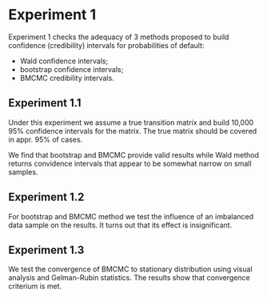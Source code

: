 # Experiment 1

Experiment 1 checks the adequacy of 3 methods proposed to build confidence (credibility) intervals for probabilities of default:

* Wald confidence intervals;
* bootstrap confidence intervals;
* BMCMC credibility intervals.

## Experiment 1.1

Under this experiment we assume a true transition matrix and build 10,000 95% confidence intervals for the matrix.
The true matrix should be covered in appr. 95% of cases.

We find that bootstrap and BMCMC provide valid results while Wald method returns convidence intervals that appear to be somewhat narrow on small samples.

## Experiment 1.2

For bootstrap and BMCMC method we test the influence of an imbalanced data sample on the results. It turns out that its effect is insignificant.

## Experiment 1.3

We test the convergence of BMCMC to stationary distribution using visual analysis and Gelman-Rubin statistics. The results show that convergence criterium is met.